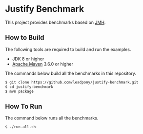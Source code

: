 # Justify Benchmark

This project provides benchmarks based on [JMH].

## How to Build

The following tools are required to build and run the examples.

* JDK 8 or higher
* [Apache Maven] 3.6.0 or higher

The commands below build all the benchmarks in this repository.

```bash
$ git clone https://github.com/leadpony/justify-benchmark.git
$ cd justify-benchmark
$ mvn package
```

## How To Run

The command below runs all the benchmarks.

```bash
$ ./run-all.sh
```

[JMH]: https://openjdk.java.net/projects/code-tools/jmh/
[Apache Maven]: https://maven.apache.org/
